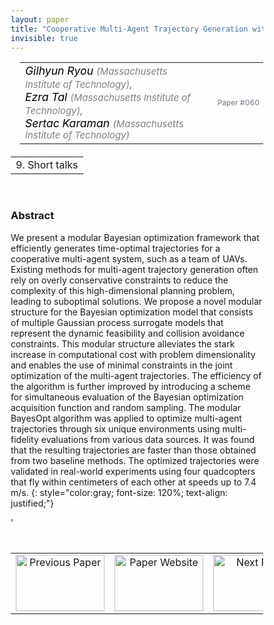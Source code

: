 ```yaml
---
layout: paper
title: "Cooperative Multi-Agent Trajectory Generation with Modular Bayesian Optimization"
invisible: true
---
```

<head>
<style>
* {
  box-sizing: border-box;
}

#myInput {
  background-position: 10px 10px;
  background-repeat: no-repeat;
  width: 100%;
  font-size: 100%;
  padding: 12px 20px 12px 40px;
  border: 1px solid #ddd;
  margin-bottom: 12px;
}

#myTable, #myTableA {
  border-collapse: collapse;
  width: 100%;
  border: 1px solid #ddd;
  font-size: 100%;
}

#myTable th, #myTable td, #myTableA th, #myTableA td {
  text-align: left;
  padding: 12px;
}

#myTable tr, #myTableA tr {
  border-bottom: 1px solid #ddd;
}

#myTable tr.header, #myTable tr:hover, #myTableA tr.header, #myTableA tr:hover {
  background-color: #f1f1f1;
}


#eventcounter1 a {
    font-size: 12px;
    color: #ffffff;
    display: block;
}

#eventcounter1 a:hover {
    text-decoration: none;
}

#eventcounter2 a {
    font-size: 12px;
    color: #ffffff;
    display: block;
}

#eventcounter2 a:hover {
    text-decoration: none;
}

</style>
</head>

<table width = "95%" style="padding-left: 15px; margin-left: auto; margin-right: 10px;">
<tr><td style = "vertical-align: top; padding-right: 25px;" rowspan="2">
<span style="color:black; font-size: 110%;"><i>
Gilhyun Ryou <span style="color:gray; font-size: 85%">(Massachusetts Institute of Technology)</span><span style="color:gray; font-size: 100%">,</span><br>
Ezra Tal <span style="color:gray; font-size: 85%">(Massachusetts Institute of Technology)</span><span style="color:gray; font-size: 100%">,</span><br>
Sertac Karaman <span style="color:gray; font-size: 85%">(Massachusetts Institute of Technology)</span>
</i></span>
</td>

<tr>
<td style="color:#777789; text-align:right; font-size: 75%; margin-right:10px;">Paper&nbsp;#060</td>
</tr>
</table>

<table width="80%" style="margin-top: 20px; margin-left: auto; margin-right: auto;">
  <tr>
    <td style="text-align:center;">9. Short talks</td>
  </tr>
</table>
<br>


### Abstract
We present a modular Bayesian optimization framework that efficiently generates time-optimal trajectories for a cooperative multi-agent system, such as a team of UAVs. Existing methods for multi-agent trajectory generation often rely on overly conservative constraints to reduce the complexity of this high-dimensional planning problem, leading to suboptimal solutions. We propose a novel modular structure for the Bayesian optimization model that consists of multiple Gaussian process surrogate models that represent the dynamic feasibility and collision avoidance constraints. This modular structure alleviates the stark increase in computational cost with problem dimensionality and enables the use of minimal constraints in the joint optimization of the multi-agent trajectories. The efficiency of the algorithm is further improved by introducing a scheme for simultaneous evaluation of the Bayesian optimization acquisition function and random sampling. The modular BayesOpt algorithm was applied to optimize multi-agent trajectories through six unique environments using multi-fidelity evaluations from various data sources. It was found that the resulting trajectories are faster than those obtained from two baseline methods. The optimized trajectories were validated in real-world experiments using four quadcopters that fly within centimeters of each other at speeds up to 7.4 m/s.
{: style="color:gray; font-size: 120%; text-align: justified;"}


<table width="100%" style="margin-top:40px;">
<tr>
    <td style="width: 30%; text-align: center;"><a href="{ site.baseurl }/program/papers/059/">
<img src="{ site.baseurl }/images/previous_paper_icon.png"
       alt="Previous Paper" width = "142"  height = "90"/> 
</a> </td>
<td style="text-align: center;"><a href="{{ site.baseurl }}/program/papers">
<img src="{{ site.baseurl }}/images/overview_icon.png"
       alt="Paper Website" width = "142"  height = "90"/> 
</a> </td>
    <td style="width: 30%; text-align: center;"><a href="{ site.baseurl }/program/papers/061/">
    <img src="{ site.baseurl }/images/next_paper_icon.png"
        alt="Next Paper" width = "142"  height = "90"/>
    </a></td>
'</tr>
</table>
